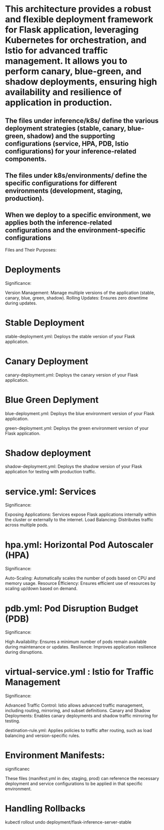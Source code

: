 # This architecture provides a robust and flexible deployment framework for  Flask application, leveraging Kubernetes for orchestration, and Istio for advanced traffic management. It allows you to perform canary, blue-green, and shadow deployments, ensuring high availability and resilience of application in production.

## The files under inference/k8s/ define the various deployment strategies (stable, canary, blue-green, shadow) and the supporting configurations (service, HPA, PDB, Istio configurations) for your inference-related components.
## The files under k8s/environments/ define the specific configurations for different environments (development, staging, production).

## When we  deploy to a specific environment, we applies both the inference-related configurations and the environment-specific configurations

Files and Their Purposes:






# Deployments
Significance:

Version Management: Manage multiple versions of the application (stable, canary, blue, green, shadow).
Rolling Updates: Ensures zero downtime during updates.

# Stable Deployment 
stable-deployment.yml: Deploys the stable version of your Flask application.

# Canary Deployment
canary-deployment.yml: Deploys the canary version of your Flask application.

# Blue Green Deplyment 
blue-deployment.yml: Deploys the blue environment version of your Flask application.

green-deployment.yml: Deploys the green environment version of your Flask application.

# Shadow deployment
shadow-deployment.yml: Deploys the shadow version of your Flask application for testing with production traffic.

# service.yml: Services

Significance:

Exposing Applications: Services expose Flask applications internally within the cluster or externally to the internet.
Load Balancing: Distributes traffic across multiple pods.

# hpa.yml:  Horizontal Pod Autoscaler (HPA)

Significance:

Auto-Scaling: Automatically scales the number of pods based on CPU and memory usage.
Resource Efficiency: Ensures efficient use of resources by scaling up/down based on demand.


# pdb.yml:  Pod Disruption Budget (PDB) 

Significance:

High Availability: Ensures a minimum number of pods remain available during maintenance or updates.
Resilience: Improves application resilience during disruptions.

#  virtual-service.yml : Istio for Traffic Management
Significance:

Advanced Traffic Control: Istio allows advanced traffic management, including routing, mirroring, and subset definitions.
Canary and Shadow Deployments: Enables canary deployments and shadow traffic mirroring for testing.


destination-rule.yml: Applies policies to traffic after routing, such as load balancing and version-specific rules.

#  Environment Manifests: 
significanec

These files (manifest.yml in dev, staging, prod) can reference the necessary deployment and service configurations to be applied in that specific environment.


# Handling Rollbacks 

kubectl rollout undo deployment/flask-inference-server-stable
